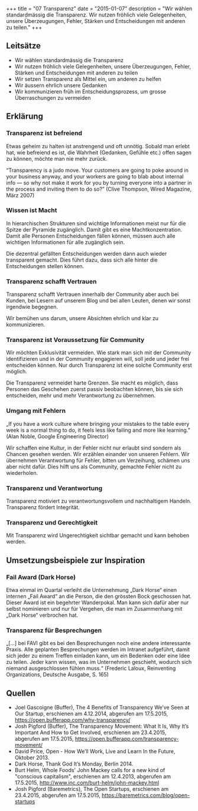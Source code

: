 +++
title = "07 Transparenz"
date = "2015-01-07"
description = "Wir wählen standardmässig die Transparenz. Wir nutzen fröhlich viele Gelegenheiten, unsere Überzeugungen, Fehler, Stärken und Entscheidungen mit anderen zu teilen."
+++

## Leitsätze

* Wir wählen standardmässig die Transparenz
* Wir nutzen fröhlich viele Gelegenheiten, unsere Überzeugungen, Fehler, Stärken und Entscheidungen mit anderen zu teilen
* Wir setzen Transparenz als Mittel ein, um anderen zu helfen
* Wir äussern ehrlich unsere Gedanken
* Wir kommunizieren früh im Entscheidungsprozess, um grosse Überraschungen zu vermeiden


## Erklärung

### Transparenz ist befreiend

Etwas geheim zu halten ist anstrengend und oft unnötig. Sobald man erlebt hat, wie befreiend es ist, die Wahrheit (Gedanken, Gefühle etc.) offen sagen zu können, möchte man nie mehr zurück.

“Transparency is a judo move. Your customers are going to poke around in your business anyway, and your workers are going to blab about internal info — so why not make it work for you by turning everyone into a partner in the process and inviting them to do so?” (Clive Thompson, Wired Magazine, März 2007)


### Wissen ist Macht

In hierarchischen Strukturen sind wichtige Informationen meist nur für die Spitze der Pyramide zugänglich. Damit gibt es eine Machtkonzentration. Damit alle Personen Entscheidungen fällen können, müssen auch alle wichtigen Informationen für alle zugänglich sein.

Die dezentral gefällten Entscheidungen werden dann auch wieder transparent gemacht. Dies führt dazu, dass sich alle hinter die Entscheidungen stellen können.


### Transparenz schafft Vertrauen

Transparenz schafft Vertrauen innerhalb der Community aber auch bei Kunden, bei Lesern auf unserem Blog und bei allen Leuten, denen wir sonst irgendwie begegnen.

Wir bemühen uns darum, unsere Absichten ehrlich und klar zu kommunizieren.


### Transparenz ist Voraussetzung für Community

Wir möchten Exklusivität vermeiden. Wie stark man sich mit der Community identifizieren und in der Community engagieren will, soll jede und jeder frei entscheiden können. Nur durch Transparenz ist eine solche Community erst möglich.

Die Transparenz vermeidet harte Grenzen. Sie macht es möglich, dass Personen das Geschehen zuerst passiv beobachten können, bis sie sich entscheiden, mehr und mehr Verantwortung zu übernehmen.


### Umgang mit Fehlern

„If you have a work culture where bringing your mistakes to the table every week is a normal thing to do, it feels less like failing and more like learning.” (Alan Noble, Google Engineering Director)

Wir schaffen eine Kultur, in der Fehler nicht nur erlaubt sind sondern als Chancen gesehen werden. Wir erzählen einander von unseren Fehlern. Wir übernehmen Verantwortung für Fehler, bitten um Verzeihung, schämen uns aber nicht dafür. Dies hilft uns als Community, gemachte Fehler nicht zu wiederholen.


### Transparenz und Verantwortung

Transparenz motiviert zu verantwortungsvollem und nachhaltigem Handeln. Transparenz fördert Integrität.

### Transparenz und Gerechtigkeit

Mit Transparenz wird Ungerechtigkeit sichtbar gemacht und kann behoben werden.


## Umsetzungsbeispiele zur Inspiration

### Fail Award (Dark Horse)

Etwa einmal im Quartal verleiht die Unternehmung „Dark Horse“ einen internen „Fail Award“ an die Person, die den grössten Bock geschossen hat. Dieser Award ist ein begehrter Wanderpokal. Man kann sich dafür aber nur selbst nominieren und nur für Vergehen, die man im Zusammenhang mit „Dark Horse“ verbrochen hat.


### Transparenz für Besprechungen

„[...] bei FAVI gibt es bei den Besprechungen noch eine andere interessante Praxis. Alle geplanten Besprechungen werden im Intranet aufgeführt, damit sich jeder zu einem Treffen einladen kann, um ein Bedenken oder eine Idee zu teilen. Jeder kann wissen, was im Unternehmen geschieht, wodurch sich niemand ausgeschlossen fühlen muss.“ (Frederic Laloux, Reinventing Organizations, Deutsche Ausgabe, S. 165)


## Quellen

* Joel Gascoigne (Buffer), The 4 Benefits of Transparency We’ve Seen at Our Startup, erschienen am 4.12.2014, abgerufen am 17.5.2015, https://open.bufferapp.com/why-transparency/
* Josh Pigford (Buffer), The Transparency Movement: What It Is, Why It’s Important And How to Get Involved, erschienen am 23.4.2015, abgerufen am 17.5.2015, https://open.bufferapp.com/transparency-movement/
* David Price, Open - How We’ll Work, Live and Learn In the Future, Oktober 2013.
* Dark Horse, Thank God It’s Monday, Berlin 2014.
* Burt Helm, Whole Foods' John Mackey calls for a new kind of "conscious capitalism", erschienen am 12.4.2013, abgerufen am 17.5.2015, http://www.inc.com/burt-helm/john-mackey.html
* Josh Pigford (Baremetrics), The Open Startups, erschienen am 23.4.2015, abgerufen am 17.5.2015, https://baremetrics.com/blog/open-startups
